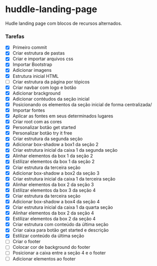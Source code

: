 # huddle-landing-page
Hudle landing page com blocos de recursos alternados.

### Tarefas 

- [X] Primeiro commit 
- [X] Criar estrutura de pastas
- [X] Criar e importar arquivos css
- [X] Importar Bootstrap
- [X] Adicionar imagens 
- [X] Estrutura inicial HTML
- [ ] Criar estrutura da página por tópicos
- [X] Criar navbar com logo e botão
- [X] Adicionar brackground
- [X] Adicionar contéudos da seção inicial
- [X] Posicionando os elementos da seção inicial de forma centralizada/
- [X] Importar fontes
- [X] Aplicar as fontes em seus determinados lugares
- [X] Criar root com as cores 
- [X] Personalizar botão get started
- [X] Personalizar botão try it free
- [X] Criar estrutura da segunda seção
- [X] Adicionar box-shadow a box1 da seção 2
- [X] Criar estrutura inicial da caixa 1 da segunda seção 
- [X] Alinhar elementos da box 1 da seção 2
- [X] Estilizar elementos da box 1 da seção 2
- [X] Criar estrutura da terceira seção
- [X] Adicionar box-shadow a box2 da seção 3
- [X] Criar estrutura inicial da caixa 1 da terceira seção 
- [X] Alinhar elementos da box 2 da seção 3
- [X] Estilizar elementos da box 3 da seção 4
- [X] Criar estrutura da terceira seção
- [X] Adicionar box-shadow a box4 da seção 4
- [X] Criar estrutura inicial da caixa 1 da quarta seção 
- [X] Alinhar elementos da box 2 da seção 4
- [X] Estilizar elementos da box 2 da seção 4
- [X] Criar estrutura com conteúdo da última seção
- [X] Criar caixa para botão get started e descrição
- [X] Estilizar conteúdo da última seção
- [ ] Criar o footer 
- [ ] Colocar cor de background do footer
- [ ] Posicionar a caixa entre a seção 4 e o footer
- [ ] Adicionar elementos ao footer